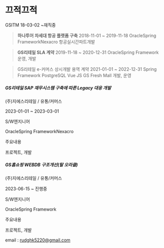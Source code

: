 # 끄적끄적

GSITM 18-03-02 ~재직중

> **하나투어 차세대 항공 플랫폼 구축**
> 2018-11-01 ~ 2019-11-18
> OracleSpring FrameworkNexacro
> 항공실시간파트개발

> **GS리테일  SLA 계약** 
> 2019-11-18 ~ 2020-12-31 
> OracleSpring Framework 
> 운영, 개발

>GS리테일 e-커머스 상시개발 용역 계약
>2021-01-01 ~ 2022-12-31
>Spring Framework PostgreSQL Vue JS
>GS Fresh Mall 개발, 운영 

##### GS리테일 SAP 재무시스템 구축에 따른 Legacy 대응 개발

(주)지에스리테일 / 유통/커머스

2023-01-01 ~ 2023-03-01

S/W엔지니어

OracleSpring FrameworkNexacro

주요내용

프로젝트, 개발

##### GS홈쇼핑 WEBDB 구조개선(탈 오라클)

(주)지에스리테일 / 유통/커머스

2023-06-15 ~ 진행중

S/W엔지니어

OracleSpring Framework

주요내용

프로젝트, 개발

email : rudghk5220@gmail.com

<!--stackedit_data:
eyJoaXN0b3J5IjpbNDYxNjY3NTg0LDg3NDA1NDIwMywtMjExNz
I0NTM3MywtNTgxMDM2ODUsNzgxODY0Myw1MjU0NTkzODEsLTEw
NjQxMDA4OTYsMTkxNDQ1OTg2OCwtOTQ5OTQwNzkyLDM0MDE2NT
IzMF19
-->